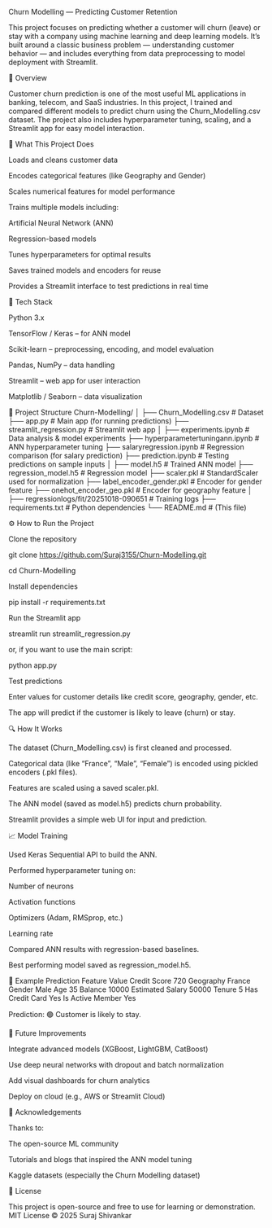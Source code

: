 Churn Modelling — Predicting Customer Retention

This project focuses on predicting whether a customer will churn (leave) or stay with a company using machine learning and deep learning models.
It’s built around a classic business problem — understanding customer behavior — and includes everything from data preprocessing to model deployment with Streamlit.

📘 Overview

Customer churn prediction is one of the most useful ML applications in banking, telecom, and SaaS industries.
In this project, I trained and compared different models to predict churn using the Churn_Modelling.csv dataset.
The project also includes hyperparameter tuning, scaling, and a Streamlit app for easy model interaction.

🧠 What This Project Does

Loads and cleans customer data

Encodes categorical features (like Geography and Gender)

Scales numerical features for model performance

Trains multiple models including:

Artificial Neural Network (ANN)

Regression-based models

Tunes hyperparameters for optimal results

Saves trained models and encoders for reuse

Provides a Streamlit interface to test predictions in real time

🧰 Tech Stack

Python 3.x

TensorFlow / Keras – for ANN model

Scikit-learn – preprocessing, encoding, and model evaluation

Pandas, NumPy – data handling

Streamlit – web app for user interaction

Matplotlib / Seaborn – data visualization

📂 Project Structure
Churn-Modelling/
│
├── Churn_Modelling.csv            # Dataset
├── app.py                         # Main app (for running predictions)
├── streamlit_regression.py        # Streamlit web app
│
├── experiments.ipynb              # Data analysis & model experiments
├── hyperparametertuningann.ipynb  # ANN hyperparameter tuning
├── salaryregression.ipynb         # Regression comparison (for salary prediction)
├── prediction.ipynb               # Testing predictions on sample inputs
│
├── model.h5                       # Trained ANN model
├── regression_model.h5            # Regression model
├── scaler.pkl                     # StandardScaler used for normalization
├── label_encoder_gender.pkl       # Encoder for gender feature
├── onehot_encoder_geo.pkl         # Encoder for geography feature
│
├── regressionlogs/fit/20251018-090651  # Training logs
├── requirements.txt               # Python dependencies
└── README.md                      # (This file)

⚙️ How to Run the Project

Clone the repository

git clone https://github.com/Suraj3155/Churn-Modelling.git

cd Churn-Modelling


Install dependencies

pip install -r requirements.txt


Run the Streamlit app

streamlit run streamlit_regression.py


or, if you want to use the main script:

python app.py


Test predictions

Enter values for customer details like credit score, geography, gender, etc.

The app will predict if the customer is likely to leave (churn) or stay.

🔍 How It Works

The dataset (Churn_Modelling.csv) is first cleaned and processed.

Categorical data (like “France”, “Male”, “Female”) is encoded using pickled encoders (.pkl files).

Features are scaled using a saved scaler.pkl.

The ANN model (saved as model.h5) predicts churn probability.

Streamlit provides a simple web UI for input and prediction.

📈 Model Training

Used Keras Sequential API to build the ANN.

Performed hyperparameter tuning on:

Number of neurons

Activation functions

Optimizers (Adam, RMSprop, etc.)

Learning rate

Compared ANN results with regression-based baselines.

Best performing model saved as regression_model.h5.

🧩 Example Prediction
Feature	Value
Credit Score	720
Geography	France
Gender	Male
Age	35
Balance	10000
Estimated Salary	50000
Tenure	5
Has Credit Card	Yes
Is Active Member	Yes

Prediction: 🟢 Customer is likely to stay.

🚀 Future Improvements

Integrate advanced models (XGBoost, LightGBM, CatBoost)

Use deep neural networks with dropout and batch normalization

Add visual dashboards for churn analytics

Deploy on cloud (e.g., AWS or Streamlit Cloud)

🤝 Acknowledgements

Thanks to:

The open-source ML community

Tutorials and blogs that inspired the ANN model tuning

Kaggle datasets (especially the Churn Modelling dataset)

🪪 License

This project is open-source and free to use for learning or demonstration.
MIT License © 2025 Suraj Shivankar
